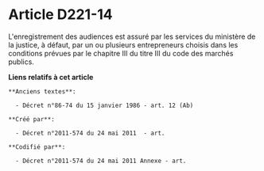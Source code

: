 # Article D221-14

L'enregistrement des audiences est assuré par les services du ministère de la justice, à défaut, par un ou plusieurs
entrepreneurs choisis dans les conditions prévues par le chapitre III du titre III du code des marchés publics.

**Liens relatifs à cet article**

	**Anciens textes**:

	  - Décret n°86-74 du 15 janvier 1986 - art. 12 (Ab)

	**Créé par**:

	  - Décret n°2011-574 du 24 mai 2011  - art.

	**Codifié par**:

	  - Décret n°2011-574 du 24 mai 2011 Annexe - art.
